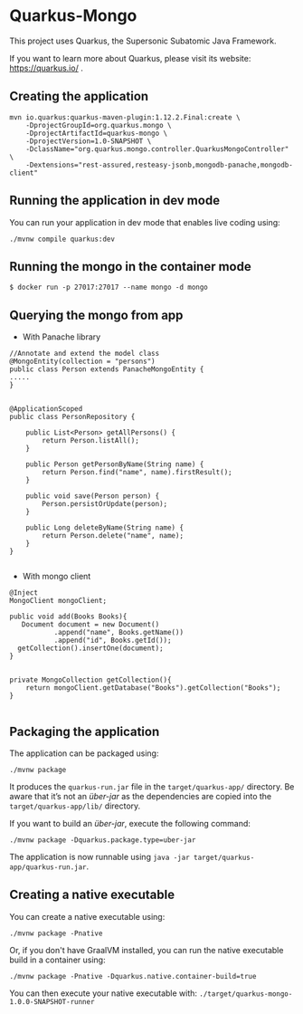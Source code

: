 # Quarkus-Mongo

This project uses Quarkus, the Supersonic Subatomic Java Framework.

If you want to learn more about Quarkus, please visit its website: https://quarkus.io/ .


## Creating the application
```
mvn io.quarkus:quarkus-maven-plugin:1.12.2.Final:create \
    -DprojectGroupId=org.quarkus.mongo \
    -DprojectArtifactId=quarkus-mongo \
    -DprojectVersion=1.0-SNAPSHOT \
    -DclassName="org.quarkus.mongo.controller.QuarkusMongoController" \
    -Dextensions="rest-assured,resteasy-jsonb,mongodb-panache,mongodb-client" 
```

## Running the application in dev mode

You can run your application in dev mode that enables live coding using:
```shell script
./mvnw compile quarkus:dev
```

## Running the mongo in the container mode
```
$ docker run -p 27017:27017 --name mongo -d mongo
```


## Querying the mongo from app
* With Panache library
```
//Annotate and extend the model class
@MongoEntity(collection = "persons")
public class Person extends PanacheMongoEntity {
.....
}


@ApplicationScoped
public class PersonRepository {

    public List<Person> getAllPersons() {
        return Person.listAll();
    }

    public Person getPersonByName(String name) {
        return Person.find("name", name).firstResult();
    }

    public void save(Person person) {
        Person.persistOrUpdate(person);
    }

    public Long deleteByName(String name) {
        return Person.delete("name", name);
    }
}


```

* With mongo client
```
@Inject
MongoClient mongoClient;

public void add(Books Books){
   Document document = new Document()
           .append("name", Books.getName())
           .append("id", Books.getId());
  getCollection().insertOne(document);
}
    
    
private MongoCollection getCollection(){
    return mongoClient.getDatabase("Books").getCollection("Books");
}        
    
```

## Packaging the application

The application can be packaged using:
```shell script
./mvnw package
```
It produces the `quarkus-run.jar` file in the `target/quarkus-app/` directory.
Be aware that it’s not an _über-jar_ as the dependencies are copied into the `target/quarkus-app/lib/` directory.

If you want to build an _über-jar_, execute the following command:
```shell script
./mvnw package -Dquarkus.package.type=uber-jar
```

The application is now runnable using `java -jar target/quarkus-app/quarkus-run.jar`.

## Creating a native executable

You can create a native executable using: 
```shell script
./mvnw package -Pnative
```

Or, if you don't have GraalVM installed, you can run the native executable build in a container using: 
```shell script
./mvnw package -Pnative -Dquarkus.native.container-build=true
```

You can then execute your native executable with: `./target/quarkus-mongo-1.0.0-SNAPSHOT-runner`

